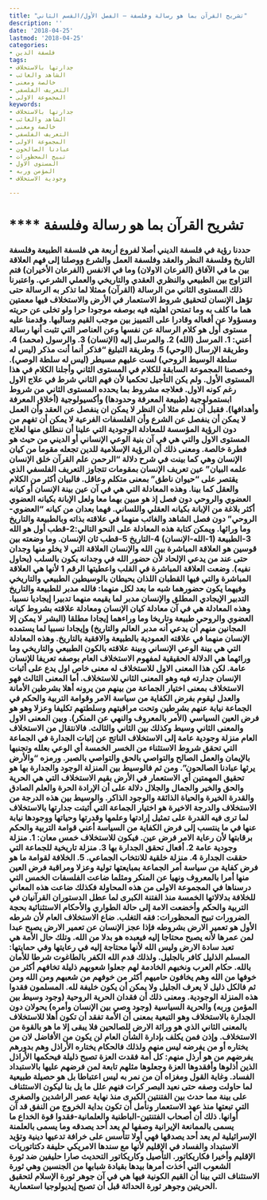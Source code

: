 ```yaml
---
title: "تشريح القرآن بما هو رسالة وفلسفة – الفصل الأول/القسم الثاني"
description: ''
date: '2018-04-25'
lastmod: '2018-04-25'
categories:
- فلسفة الدين
tags:
- جدارتها بالاستخلاف
- الشاهد والغائب
- خالصة ومعنى
- التعريف الفلسفي
- المجموعة الاولى
keywords:
- جدارتها بالاستخلاف
- الشاهد والغائب
- خالصة ومعنى
- التعريف الفلسفي
- المجموعة الاولى
- عبادنا الصالحون
- تبيح المحظورات
- المستوى الاول
- المؤمن وربه
- وجودية الاستخلاف

---
```

# **** **تشريح القرآن** بما هو رسالة وفلسفة

### حددنا رؤية في فلسفة الديني أصلا لفروع أربعة هي فلسفة الطبيعة وفلسفة التاريخ وفلسفة النظر والعقد وفلسفة العمل والشرع ووصلنا إلى فهم العلاقة بين ما في الآفاق (الفرعان الاولان) وما في الانفس (الفرعان الأخيران) فتم التزاوج بين الطبيعي والنظري العقدي والتاريخي والعملي الشرعي. واعتبرنا ذلك المستوى الثاني من الرسالة (القرآن) ممثلا لما تذكر به الرسالة حتى تؤهل الإنسان لتحقيق شروط الاستعمار في الأرض والاستخلاف فيها معمتين هما ما كلف به وما تمتحن اهليته فيه بوصفه موجودا حرا ولو تخلى عن حريته ومسؤولا عن أفعاله وقادرا على التمييز بين موجب القيم وسالبها. وقدمنا عليه مستوى أول هو كلام الرسالة عن نفسها وعن العناصر التي تثبت أنها رسالة أعني: 1. المرسل (الله) 2. والمرسل إليه (الإنسان) 3. والرسول (محمد) 4. وطريقة الإرسال (الوحي) 5. وطريقة التبليغ “فذكر أنما أنت مذكر (ليس له سلطة الوسيط الروحي) لست عليهم مسيطر (ليس له سلطة الوصي). وخصصنا المجموعة السابقة للكلام في المستوى الثاني وأجلنا الكلام في هذا المستوى الأول. ولم يكن التأجيل تحكميا لأن فهم الثاني شرط في علاج الاول رغم كونه الاول. فعلاجه مشروط بما يحدده المستوى الثاني من شروط ابستمولوجية (طبيعة المعرفة وحدودها) وأكسيولوجية (أخلاق المعرفة وأهدافها). فقبل أن نعلم مثلا أن النظر لا يمكن ان ينفصل عن العقد وأن العمل لا يمكن أن ينفصل عن الشرع وأن الفلسفات الفرعية لا يمكن أن تفهم من دون الرؤية المؤسسة للمعادلة الوجودية التي علينا أن ننطلق منها لعلاج المستوى الاول والتي هي في آن بنية الوعي الإنساني أو الديني من حيث هو فطرة خالصة. ومعنى ذلك أن الرؤية الإسلامية للدين تجعله مقوما من كيان الإنسان وهي كما بينت في شرح دلالة “الرحمن علم القرآن خلق الإنسان علمه البيان” عين تعريف الإنسان بمقومات تتجاوز التعريف الفلسفي الذي يقتصر على “حيوان ناطق” بمعنى متكلم وعاقل. فالبيان أكثر من الكلام والعقل كما بينا. وهذه المعادلة التي هي في آن عين بينة الإنسان أو كيانه العضوي والروحي دون فصل إذ هو مبين بهما معا ولعل الإبانة بكيانه العضوي أكثر بلاغة من الإبانة بكيانه العقلي واللساني. فهما بعدان من كيانه “العضوي-الروحي” دون فصل الشاهد والغائب منهما في علاقته بذاته وبالطبيعة والتاريخ وما ورائها. ويمكن كتابة هذه المعادلة على النحو التالي:2-قطب أول هو الله 3-الطبيعة (1-الله-الإنسان) 4-التاريخ 5-قطب ثان الإنسان. وما وضعته بين قوسين هو العلاقة المباشرة بين الله والإنسان العلاقة التي لا يخلو منها وجدان حتى عند من يدعي الإلحاد لأن حضور الله في وجدانه يكون بالسلب (يحاول نفيه). وضعت العلاقة المباشرة في القلب واعطيتها الرقم 1 لأنها هي العلاقة المباشرة والتي فيها القطبان اللذان يحيطان بالوسيطين الطبيعي والتاريخي وفيهما يكون حضورهما شبه ما بعد لكل منهما: فالله مدبر للطبيعة والتاريخ التدبير الإيجادي المطلق والإنسان مدبر لما يقيمه منهما تدبيرا إيجاديا نسبيا. وهذه المعادلة هي في آن معادلة كيان الإنسان ومعادلة علاقته بشروط كيانه العضوي والروحي طبيعة وتاريخا وما وراءهما إيجادا مطلقا (البشر لا يمكن إلا المجانين منهم أن يدعي أنه مدبر العالم والتاريخ) وإيجادا نسبيا لما يستمده الإنسان منهما في علاقته العمودية بالطبيعة والافقية بالتاريخ. وهذه المعادلة التي هي بينة الوعي الإنساني وبينة علاقته بالكون الطبيعي والتاريخي وما ورائهما هي الدلالة الحقيقية لمفهوم الاستخلاف العام بوصفه تعريفا للإنسان عامة. لكن هذا المعنى الاول للاستخلاف له معنى خاص اول يدع على أثبات الإنسان جدارته فيه وهو المعنى الثاني للاستخلاف. أما المعنى الثالث فهو الاستخلاف بمعنى اختيار الجماعة من بينهم من يرونه أهلا بشرطين الأمانة والعدل ليقوم بفرض الكفاية من سياسة الامر وقوامة التربية والحكم في الجماعة نيابة عنهم بشرطين وتحت مراقبتهم وسلطتهم تكليفا وعزلا وهو هو فرض العين السياسي (الأمر بالمعروف والنهي عن المنكر). وبين المعنى الاول والمعنى الثاني وسيط وكذلك بين الثاني والثالث. فالانتقال من الاستخلاف العام منزلة وجودية عامة إلى الاستخلاف الناتج عن إثبات الجدارة في الجماعة التي تحقق شروط الاستثناء من الخسر الخمسة أي الوعي بعلله وتجنبها بالإيمان والعمل الصالح والتواصي بالحق والتواصي بالصبر. ورمزه “والأرض يرثها عبادنا الصالحون”. ومن ثم فالوسيط بين المنزلة الوجود والجدارة بها هو تحقيق المهمتين أي الاستعمار في الأرض بقيم الاستخلاف التي هي الحرية والحق والخير والجمال والجلال دلالة على أن الإرادة الحرة والعلم الصادق والقدرة الخيرة والحياة الذائقة والوجود الذاكر. والوسيط بين هذه الدرجة من الاستخلاف والدرجة الاخيرة هو اختيار الجماعة التي أثبتت جدارتها بالاستخلاف لما ترى فيه القدرة على تمثيل إرادتها وعلمها وقدرتها وحياتها ووجودها نيابة عنها في ما ينتسب إلى فرض الكفاية من السياسة أعني قوامة التربية والحكم برقابتها لأن رعاية الامر فرض عين. فيكون للاستخلاف خمس معان: 1. منزلة وجودية عامة 2. أفعال تحقق الجدارة بها 3. منزلة تاريخية للجماعة التي حققت الجدارة 4. منزلة خلقية للانتخاب الجماعي. 5. الخلافة لقوامة ما هو فرض كفاية من سياسة أمر الجماعة بمبايعتها تولية وعزلا ومراقبة فرض العين منها أمرا بالمعروف ونهيا عن المنكر ومثلما ضاعت الفلسفات الخمس التي درسناها في المجموعة الاولى من هذه المحاولة فكذلك ضاعت هذه المعاني للخلافة بدلالاتها الخمسة منذ الفتنة الكبرى لما عطل الدستوران القرآنيان في التربية والحكم وأخضعت الامة إلى حالة الطواري والأحكام الاستثنائية بحجة الضرورات تبيح المحظورات: فقه التغلب. ضاع الاستخلاف العام لأن شرطه الأول هو تعمير الارض بشروطه فإذا عجز الإنسان عن تعمير الارض يصبح عبدا لمن عمرها لأنه يصبح محتاجا إليه فيعبده هو بدلا من الله. وتلك حال الأمة هي تعبد سادة الارض وليس الله لأنها محتاجة إليه في رعايتها وفي حمايتها: المسلم الذليل كافر بالجليل. ولذلك قدم الله الكفر بالطاغوت شرطا للأمان بالله. حكام العرب ونخبهم الخادمة لهم جعلوا شعوبهم ذليلة تخافهم أكثر من خوفها من الله وهم يخافون حاميهم أكثر من خوفهم من شعبهم ومن الله ومن ثم فالكل ذليل لا يعرف الجليل ولا يمكن أن يكون خليفة لله. المسلمون فقدوا هذه المنزلة الوجودية. ومعنى ذلك أن فقدان الحرية الروحية (وجود وسيط بين المؤمن وربه) والحرية السياسية (وجود وصي بين الإنسان وأمره) يحولان دون الجدارة بالاستخلاف وهو التبعية بمعنى أن الأمة تفقد أن تكون أهلا للاستخلاف بالمعنى الثاني الذي هو وراثة الارض للصالحين فلا يبقى إلا ما هو بالقوة من الاستخلاف. وإذن فمن يكلف بإدارة الشأن العام لن يكون من الأفاضل لان من يختاره أو من يفرضه ليس منهم ولذلك فالحكام يختاره الأراذل وهم بدورهم يفرضهم من هو أرذل منهم: كل أمة فقدت العزة تصبح ذليلة فيحكمها الأراذل الذين أذلوها وأفقدوها العزة وجعلوها مثلهم تابعة لمن فرضهم عليها بالاستبداد الفساد. وغاية القول ومغزاه أن من نمر به ليس اعتباطا بل هو حصيلة طبيعية لما حاولت وصفه حتى نعيد البصر كرات فنهم علل ما يل بنا ليكون الاستئناف على بينة مما حدث بين الفتنتين الكبرى منذ نهاية عصر الراشدين والصغرى التي تبعتها منذ عهد الاستعمار ونأمل أن تكون بداية الخروج من النفق قد آن أوانها. ذلك أن أصحاب الفتنتين-الباطنية والعلمانية-فقدوا قوة الخداع ما يسمى بالممانعة الإيرانية وصفها لم يعد أحد يصدقه وما يسمى بالعلمنة الإسرائيلية لم يعد أحد يصدقها فهي أولا تتأسس على خرافة تدعيها دينية وتؤيد الاستبداد والفساد في الإقليم لأنها مع سندها الامريكي حليفة دكتاتوريات الإقليم وأخيرا فكاريكاتور. التأصيل وكاريكاتور التحديث صارا حليفين ضد ثورة الشعوب التي أخذت أمرها بيدها بقيادة شبابها من الجنسين وهي ثورة الاستئناف التي بينا أن القيم الكونية فيها هي في آن جوهر ثورة الإسلام لتحقيق الحريتين وجوهر ثورة الحداثة قبل أن تصبح إيديولوجيا استعمارية.

###
